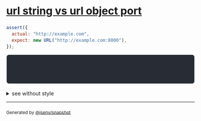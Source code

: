 # [url string vs url object port](../../url.test.js#L17)

```js
assert({
  actual: "http://example.com",
  expect: new URL("http://example.com:8000"),
});
```

![img](throw.svg)

<details>
  <summary>see without style</summary>

```console
AssertionError: actual and expect are different

actual: "http://example.com/"
expect: URL("http://example.com:8000/")
```

</details>

---

<sub>
  Generated by <a href="https://github.com/jsenv/core/tree/main/packages/independent/snapshot">@jsenv/snapshot</a>
</sub>